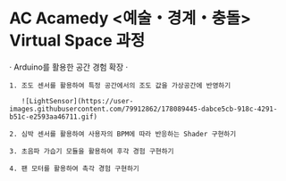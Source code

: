 # AC Acamedy <예술・경계・충돌> Virtual Space 과정


  · Arduino를 활용한 공간 경험 확장 ·

    1. 조도 센서를 활용하여 특정 공간에서의 조도 값을 가상공간에 반영하기

       ![LightSensor](https://user-images.githubusercontent.com/79912862/178089445-dabce5cb-918c-4291-b51c-e2593aa46711.gif)

    2. 심박 센서를 활용하여 사용자의 BPM에 따라 반응하는 Shader 구현하기
  
    3. 초음파 가습기 모듈을 활용하여 후각 경험 구현하기 
  
    4. 팬 모터를 활용하여 촉각 경험 구현하기
